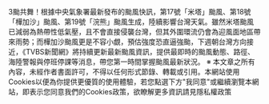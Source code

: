 3颱共舞！根據中央氣象署最新發布的颱風快訊，第17號「米塔」颱風、第18號「樺加沙」颱風、第19號「浣熊」颱風生成，陸續影響台灣天氣。雖然米塔颱風已減弱為熱帶性低氣壓，且不會直接侵襲台灣，但其外圍環流仍會為迎風面地區帶來雨勢；而樺加沙颱風更是不容小覷，預估強度恐直逼強颱，下週朝台灣方向接近，《TVBS新聞網》將持續更新最新颱風資訊，提供最即時的颱風動態、路徑、海陸警報與停班停課等消息，帶您第一時間掌握颱風最新狀況。 ※ 本文章之所有內容，未經作者書面許可，不得以任何形式節錄、轉載或引用。本網站使用Cookies以便為你提供更優質的使用體驗，若您點選下方"我同意"或繼續瀏覽本網站，即表示您同意我們的Cookies政策，欲瞭解更多資訊請見隱私權政策